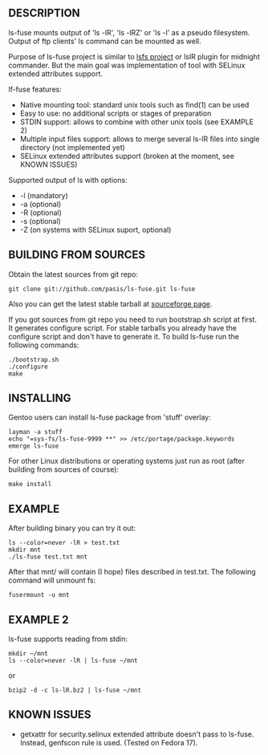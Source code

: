 ## DESCRIPTION

ls-fuse mounts output of 'ls -lR', 'ls -lRZ' or 'ls -l' as a pseudo filesystem.
Output of ftp clients' ls command can be mounted as well.

Purpose of ls-fuse project is similar to [lsfs project][1] or lslR plugin for
midnight commander. But the main goal was implementation of tool with SELinux
extended attributes support.

lf-fuse features:

* Native mounting tool: standard unix tools such as find(1) can be used
* Easy to use: no additional scripts or stages of preparation
* STDIN support: allows to combine with other unix tools (see EXAMPLE 2)
* Multiple input files support: allows to merge several ls-lR files into single
  directory (not implemented yet)
* SELinux extended attributes support (broken at the moment, see KNOWN ISSUES)

Supported output of ls with options:

* -l (mandatory)
* -a (optional)
* -R (optional)
* -s (optional)
* -Z (on systems with SELinux suport, optional)

[1]: http://lsfs.sourceforge.net

## BUILDING FROM SOURCES

Obtain the latest sources from git repo:

	git clone git://github.com/pasis/ls-fuse.git ls-fuse

Also you can get the latest stable tarball at [sourceforge page][2].

If you got sources from git repo you need to run bootstrap.sh script at first.
It generates configure script. For stable tarballs you already have the
configure script and don't have to generate it. To build ls-fuse run the
following commands:

	./bootstrap.sh
	./configure
	make

[2]: https://sourceforge.net/projects/lsfuse

## INSTALLING

Gentoo users can install ls-fuse package from 'stuff' overlay:

	layman -a stuff
	echo "=sys-fs/ls-fuse-9999 **" >> /etc/portage/package.keywords
	emerge ls-fuse

For other Linux distributions or operating systems just run as root (after
building from sources of course):

	make install

## EXAMPLE

After building binary you can try it out:

	ls --color=never -lR > test.txt
	mkdir mnt
	./ls-fuse test.txt mnt

After that mnt/ will contain (I hope) files described in test.txt. The
following command will unmount fs:

	fusermount -u mnt

## EXAMPLE 2

ls-fuse supports reading from stdin:

	mkdir ~/mnt
	ls --color=never -lR | ls-fuse ~/mnt

or

	bzip2 -d -c ls-lR.bz2 | ls-fuse ~/mnt


## KNOWN ISSUES

* getxattr for security.selinux extended attribute doesn't pass to ls-fuse.
  Instead, genfscon rule is used. (Tested on Fedora 17).

